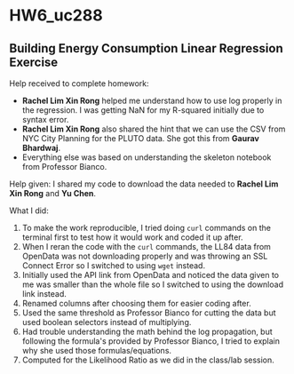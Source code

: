 # HW6_uc288

## Building Energy Consumption Linear Regression Exercise

Help received to complete homework:
* **Rachel Lim Xin Rong** helped me understand how to use log properly in the regression. I was getting NaN for my R-squared initially due to syntax error.
* **Rachel Lim Xin Rong** also shared the hint that we can use the CSV from NYC City Planning for the PLUTO data. She got this from **Gaurav Bhardwaj**.
* Everything else was based on understanding the skeleton notebook from Professor Bianco.

Help given:
I shared my code to download the data needed to **Rachel Lim Xin Rong** and **Yu Chen**.

What I did:
1. To make the work reproducible, I tried doing `curl` commands on the terminal first to test how it would work and coded it up after.
2. When I reran the code with the `curl` commands, the LL84 data from OpenData was not downloading properly and was throwing an SSL Connect Error so I switched to using `wget` instead.
3. Initially used the API link from OpenData and noticed the data given to me was smaller than the whole file so I switched to using the download link instead.
4. Renamed columns after choosing them for easier coding after.
5. Used the same threshold as Professor Bianco for cutting the data but used boolean selectors instead of multiplying.
6. Had trouble understanding the math behind the log propagation, but following the formula's provided by Professor Bianco, I tried to explain why she used those formulas/equations.
7. Computed for the Likelihood Ratio as we did in the class/lab session.
